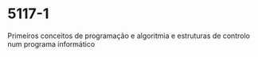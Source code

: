 # 5117-1

Primeiros conceitos de programação e algoritmia e estruturas de controlo num programa informático
